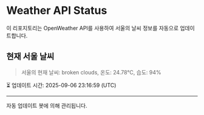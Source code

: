 
# Weather API Status

이 리포지토리는 OpenWeather API를 사용하여 서울의 날씨 정보를 자동으로 업데이트합니다.

## 현재 서울 날씨
> 서울의 현재 날씨: broken clouds, 온도: 24.78°C, 습도: 94%

⏳ 업데이트 시간: 2025-09-06 23:16:59 (UTC)

---
자동 업데이트 봇에 의해 관리됩니다.
